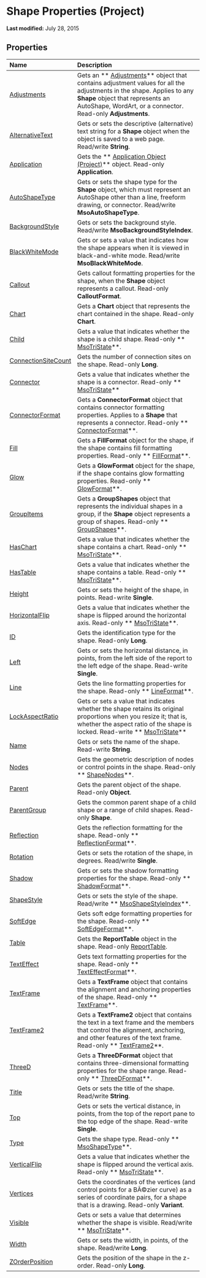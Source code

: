 
# Shape Properties (Project)

 **Last modified:** July 28, 2015


## Properties



|**Name**|**Description**|
|:-----|:-----|
| [Adjustments](e82838f6-fc59-b3ae-1e0a-f2acf9e9ea28.md)|Gets an  ** [Adjustments](http://msdn.microsoft.com/en-us/library/office/ff838852%28v=office.15%29)** object that contains adjustment values for all the adjustments in the shape. Applies to any **Shape** object that represents an AutoShape, WordArt, or a connector. Read-only **Adjustments**.|
| [AlternativeText](c19d0c9f-87a8-ca8e-75f8-06a974847301.md)|Gets or sets the descriptive (alternative) text string for a  **Shape** object when the object is saved to a web page. Read/write **String**.|
| [Application](81e03513-4912-ad9c-ef81-c4e860bbefa1.md)|Gets the  ** [Application Object (Project)](8eb91712-7784-a102-38c0-19bb056c27e9.md)** object. Read-only **Application**.|
| [AutoShapeType](697d26ac-a819-8c87-02fc-3006eb8c3c03.md)|Gets or sets the shape type for the  **Shape** object, which must represent an AutoShape other than a line, freeform drawing, or connector. Read/write **MsoAutoShapeType**.|
| [BackgroundStyle](358fd8af-4c5a-2fb8-00f0-84c5e0ab832f.md)|Gets or sets the background style. Read/write  **MsoBackgroundStyleIndex**.|
| [BlackWhiteMode](eaa9367b-3a68-6c55-328f-766dd79ff274.md)|Gets or sets a value that indicates how the shape appears when it is viewed in black-and-white mode. Read/write  **MsoBlackWhiteMode**.|
| [Callout](b6ee3e73-6b50-0cbb-9208-006e9a856ed6.md)|Gets callout formatting properties for the shape, when the  **Shape** object represents a callout. Read-only **CalloutFormat**.|
| [Chart](a6119a34-489f-ef5e-3e36-b48cd1134c98.md)|Gets a  **Chart** object that represents the chart contained in the shape. Read-only **Chart**.|
| [Child](1760dd8a-80d8-fbb5-ad4f-12042ee410be.md)|Gets a value that indicates whether the shape is a child shape. Read-only  ** [MsoTriState](http://msdn.microsoft.com/en-us/library/office/ff860737%28v=office.15%29)**.|
| [ConnectionSiteCount](86727754-1d50-f10d-ec8e-91923c09d388.md)|Gets the number of connection sites on the shape. Read-only  **Long**.|
| [Connector](6085e8e1-1132-ccf7-b37c-3ca86252f656.md)|Gets a value that indicates whether the shape is a connector. Read-only  ** [MsoTriState](http://msdn.microsoft.com/en-us/library/office/ff860737%28v=office.15%29)**|
| [ConnectorFormat](8bcbe86a-164e-038f-c41a-2d951e549aef.md)|Gets a  **ConnectorFormat** object that contains connector formatting properties. Applies to a **Shape** that represents a connector. Read-only ** [ConnectorFormat](http://msdn.microsoft.com/en-us/library/office/ff820940%28v=office.15%29)**.|
| [Fill](582892a5-5b3d-69a7-5ca3-df774d54d37a.md)|Gets a  **FillFormat** object for the shape, if the shape contains fill formatting properties. Read-only ** [FillFormat](http://msdn.microsoft.com/en-us/library/office/ff838198%28v=office.15%29)**.|
| [Glow](4bd06373-53b8-d790-1500-9e77312ab52b.md)|Gets a  **GlowFormat** object for the shape, if the shape contains glow formatting properties. Read-only ** [GlowFormat](http://msdn.microsoft.com/en-us/library/office/ff864010%28v=office.15%29)**.|
| [GroupItems](2045400a-37f2-aac7-5fc9-cc4840fbf837.md)|Gets a  **GroupShapes** object that represents the individual shapes in a group, if the **Shape** object represents a group of shapes. Read-only ** [GroupShapes](http://msdn.microsoft.com/en-us/library/office/ff195331%28v=office.15%29)**.|
| [HasChart](4dba3972-c4aa-7f7a-47bb-5e7134965d9f.md)|Gets a value that indicates whether the shape contains a chart. Read-only  ** [MsoTriState](http://msdn.microsoft.com/en-us/library/office/ff860737%28v=office.15%29)**.|
| [HasTable](03e919f7-1682-0d1d-7e33-160a3d22db81.md)|Gets a value that indicates whether the shape contains a table. Read-only  ** [MsoTriState](http://msdn.microsoft.com/en-us/library/office/ff860737%28v=office.15%29)**.|
| [Height](1a795abf-2df7-b338-981c-c4c2511e10cd.md)|Gets or sets the height of the shape, in points. Read-write  **Single**.|
| [HorizontalFlip](57862ea8-62b9-0e01-b7c5-017cc7b8e5ef.md)|Gets a value that indicates whether the shape is flipped around the horizontal axis. Read-only  ** [MsoTriState](http://msdn.microsoft.com/en-us/library/office/ff860737%28v=office.15%29)**.|
| [ID](8b619251-1914-cbf0-6b50-e978f8ffe125.md)|Gets the identification type for the shape. Read-only  **Long**.|
| [Left](e1128044-f737-e500-f66c-b3ea3f5f1244.md)|Gets or sets the horizontal distance, in points, from the left side of the report to the left edge of the shape. Read-write  **Single**.|
| [Line](76d5bba5-c33f-ea1a-23c3-d7a35fb3f992.md)|Gets the line formatting properties for the shape. Read-only  ** [LineFormat](http://msdn.microsoft.com/en-us/library/office/ff194214%28v=office.15%29)**.|
| [LockAspectRatio](b465aad3-d253-d6ce-0f6e-bb0638733647.md)|Gets or sets a value that indicates whether the shape retains its original proportions when you resize it; that is, whether the aspect ratio of the shape is locked. Read-write  ** [MsoTriState](http://msdn.microsoft.com/en-us/library/office/ff860737%28v=office.15%29)**|
| [Name](72a1f223-a47a-7674-0bcc-218f7ff86e63.md)|Gets or sets the name of the shape. Read-write  **String**.|
| [Nodes](ab95781b-069b-012a-caf5-3c16f54800fd.md)|Gets the geometric description of nodes or control points in the shape. Read-only  ** [ShapeNodes](http://msdn.microsoft.com/en-us/library/office/ff822109%28v=office.15%29)**.|
| [Parent](2ef9ae28-297c-4ab7-5416-0bb3cd112dd0.md)|Gets the parent object of the shape. Read-only  **Object**.|
| [ParentGroup](1df4b56c-694d-549a-e64e-29d25270ba2f.md)|Gets the common parent shape of a child shape or a range of child shapes. Read-only  **Shape**.|
| [Reflection](02aaa497-5941-fdb9-5c34-5a596f11d1af.md)|Gets the reflection formatting for the shape. Read-only  ** [ReflectionFormat](http://msdn.microsoft.com/en-us/library/office/ff863140%28v=office.15%29)**.|
| [Rotation](c05b3aaf-7a6b-c900-b648-efe1191ef713.md)|Gets or sets the rotation of the shape, in degrees. Read/write  **Single**.|
| [Shadow](52e0453c-d53f-75c2-ef02-6fddfc5f0fab.md)|Gets or sets the shadow formatting properties for the shape. Read-only  ** [ShadowFormat](http://msdn.microsoft.com/en-us/library/office/ff195339%28v=office.15%29)**.|
| [ShapeStyle](202ac7fe-032b-ec7c-9cd7-6afb042f6f93.md)|Gets or sets the style of the shape. Read/write  ** [MsoShapeStyleIndex](http://msdn.microsoft.com/en-us/library/office/ff862067%28v=office.15%29)**.|
| [SoftEdge](fdb3ce07-488b-163c-63a2-de9ee80f2887.md)|Gets soft edge formatting properties for the shape. Read-only  ** [SoftEdgeFormat](http://msdn.microsoft.com/en-us/library/office/ff863361%28v=office.15%29)**.|
| [Table](5e1fc97f-8ac8-db26-3a2d-c39261c23588.md)|Gets the  **ReportTable** object in the shape. Read-only [ReportTable](db9846c7-fd53-ae5a-7a43-35dfc60f4fe4.md).|
| [TextEffect](12fa0951-e3a5-807e-bebb-bff82650d200.md)|Gets text formatting properties for the shape. Read-only  ** [TextEffectFormat](http://msdn.microsoft.com/en-us/library/office/ff834714%28v=office.15%29)**.|
| [TextFrame](73227e78-07d0-874a-85b1-5aac91bff6cf.md)|Gets a  **TextFrame** object that contains the alignment and anchoring properties of the shape. Read-only ** [TextFrame](http://msdn.microsoft.com/en-us/library/office/ff197860%28v=office.15%29)**.|
| [TextFrame2](9f79d3a3-780c-e0b8-1255-e74e027b9902.md)|Gets a  **TextFrame2** object that contains the text in a text frame and the members that control the alignment, anchoring, and other features of the text frame. Read-only ** [TextFrame2](http://msdn.microsoft.com/en-us/library/office/ff822136%28v=office.15%29)**.|
| [ThreeD](2f5ebc06-e59b-bfe1-fb02-0faf2fc1f1df.md)|Gets a  **ThreeDFormat** object that contains three-dimensional formatting properties for the shape range. Read-only ** [ThreeDFormat](http://msdn.microsoft.com/en-us/library/office/ff836783%28v=office.15%29)**.|
| [Title](09cfd863-e682-d64d-bb33-b8dffc30011e.md)|Gets or sets the title of the shape. Read/write  **String**.|
| [Top](c105b882-49fb-c9ba-25bf-6b62b393ac48.md)|Gets or sets the vertical distance, in points, from the top of the report pane to the top edge of the shape. Read-write  **Single**.|
| [Type](3d64d2c5-5b93-dce7-a8b7-3e789550816a.md)|Gets the shape type. Read-only  ** [MsoShapeType](http://msdn.microsoft.com/en-us/library/office/ff860759%28v=office.15%29)**.|
| [VerticalFlip](ab7a1b3b-8aaa-ba92-e739-7e7afce6ddd7.md)|Gets a value that indicates whether the shape is flipped around the vertical axis. Read-only  ** [MsoTriState](http://msdn.microsoft.com/en-us/library/office/ff860737%28v=office.15%29)**.|
| [Vertices](3db780f4-5407-f83b-f379-e9cdcc6c4946.md)|Gets the coordinates of the vertices (and control points for a BÃ©zier curve) as a series of coordinate pairs, for a shape that is a drawing. Read-only  **Variant**.|
| [Visible](646a7ea2-b644-0ee8-3587-50dbaa19ab36.md)|Gets or sets a value that determines whether the shape is visible. Read/write  ** [MsoTriState](http://msdn.microsoft.com/en-us/library/office/ff860737%28v=office.15%29)**.|
| [Width](ddf3de99-8667-3d12-10dc-5d355542ae3e.md)|Gets or sets the width, in points, of the shape. Read/write  **Long**.|
| [ZOrderPosition](ebbd573a-4cf0-a3af-7dff-de67d321d9d2.md)|Gets the position of the shape in the z-order. Read-only  **Long**.|
